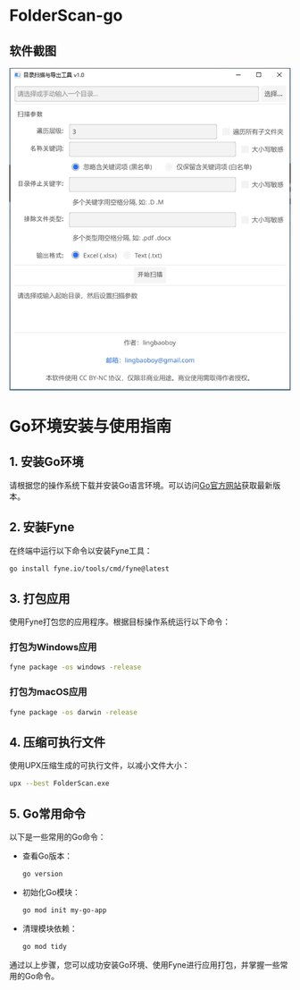 # FolderScan-go


## 软件截图

![软件截图](./软件截图.png)

# Go环境安装与使用指南

## 1. 安装Go环境
请根据您的操作系统下载并安装Go语言环境。可以访问[Go官方网站](https://golang.org/dl/)获取最新版本。

## 2. 安装Fyne
在终端中运行以下命令以安装Fyne工具：
```bash
go install fyne.io/tools/cmd/fyne@latest
```

## 3. 打包应用
使用Fyne打包您的应用程序。根据目标操作系统运行以下命令：

### 打包为Windows应用
```bash
fyne package -os windows -release
```

### 打包为macOS应用
```bash
fyne package -os darwin -release
```

## 4. 压缩可执行文件
使用UPX压缩生成的可执行文件，以减小文件大小：
```bash
upx --best FolderScan.exe
```

## 5. Go常用命令
以下是一些常用的Go命令：

- 查看Go版本：
  ```bash
  go version
  ```

- 初始化Go模块：
  ```bash
  go mod init my-go-app
  ```

- 清理模块依赖：
  ```bash
  go mod tidy
  ```

通过以上步骤，您可以成功安装Go环境、使用Fyne进行应用打包，并掌握一些常用的Go命令。
